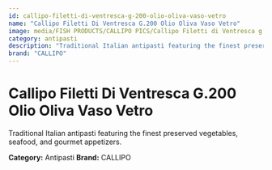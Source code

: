 ```yaml
---
id: callipo-filetti-di-ventresca-g-200-olio-oliva-vaso-vetro
name: "Callipo Filetti Di Ventresca G.200 Olio Oliva Vaso Vetro"
image: media/FISH PRODUCTS/CALLIPO PICS/Callipo Filetti di Ventresca g.200 olio oliva vaso vetro.jpg
category: antipasti
description: "Traditional Italian antipasti featuring the finest preserved vegetables, seafood, and gourmet appetizers."
brand: "CALLIPO"
---
```


# Callipo Filetti Di Ventresca G.200 Olio Oliva Vaso Vetro

Traditional Italian antipasti featuring the finest preserved vegetables, seafood, and gourmet appetizers.

**Category:** Antipasti
**Brand:** CALLIPO
